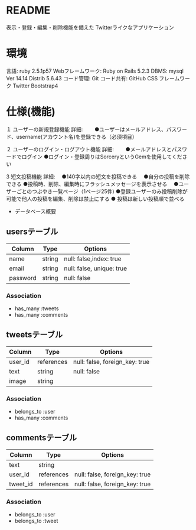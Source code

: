 # README
表示・登録・編集・削除機能を備えた
Twitterライクなアプリケーション


# 環境
言語: ruby 2.5.1p57 
Webフレームワーク: Ruby on Rails 5.2.3
DBMS: mysql  Ver 14.14 Distrib 5.6.43
コード管理: Git
コード共有: GitHub
CSS フレームワーク
Twitter Bootstrap4

# 仕様(機能)

１ ユーザーの新規登録機能
詳細:
　　●ユーザーはメールアドレス、パスワード、username(アカウント名)を登録できる（必須項目）

２ ユーザーのログイン・ログアウト機能
詳細:
　　●メールアドレスとパスワードでログイン
●ログイン・登録周りはSorceryというGemを使用してください

3 短文投稿機能
詳細:
　●140字以内の短文を投稿できる
　●自分の投稿を削除できる
●投稿時、削除、編集時にフラッシュメッセージを表示させる
　●ユーザーごとのつぶやき一覧ページ（1ページ25件)
●登録ユーザーのみ投稿削除が可能で他人の投稿を編集、削除は禁止にする
● 投稿は新しい投稿順で並べる

* データベース概要
## usersテーブル
|Column|Type|Options|
|------|----|-------|
|name|string|null: false,index: true|
|email|string|null: false, unique: true|
|password|string|null: false|
### Association
- has_many :tweets
- has_many :comments

## tweetsテーブル
|Column|Type|Options|
|------|----|-------|
|user_id|references|null: false, foreign_key: true|
|text|string|null: false|
|image|string||
### Association
- belongs_to :user
- has_many :comments

## commentsテーブル
|Column|Type|Options|
|------|----|-------|
|text|string||
|user_id|references|null: false, foreign_key: true|
|tweet_id|references|null: false, foreign_key: true|
### Association
- belongs_to :user
- belongs_to :tweet
